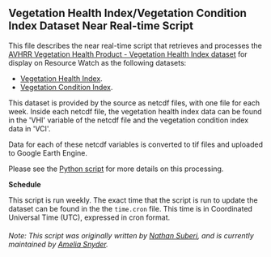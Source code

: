 ## Vegetation Health Index/Vegetation Condition Index Dataset Near Real-time Script
This file describes the near real-time script that retrieves and processes the [AVHRR Vegetation Health Product - Vegetation Health Index dataset](https://www.star.nesdis.noaa.gov/smcd/emb/vci/VH/index.php) for display on Resource Watch as the following datasets:
* [Vegetation Health Index](https://resourcewatch.org/data/explore/c12446ce-174f-4ffb-b2f7-77ecb0116aba).
* [Vegetation Condition Index](https://resourcewatch.org/data/explore/2447d765-dc04-4e4a-aeaa-904760e94991).

This dataset is provided by the source as netcdf files, with one file for each week. Inside each netcdf file, the vegetation health index data can be found in the 'VHI' variable of the netcdf file and the vegetation condition index data in 'VCI'.

Data for each of these netcdf variables is converted to tif files and uploaded to Google Earth Engine.

Please see the [Python script](https://github.com/resource-watch/nrt-scripts/blob/master/foo_024_051_054_vegetation_health_products/contents/src/__init__.py) for more details on this processing.

**Schedule**

This script is run weekly. The exact time that the script is run to update the dataset can be found in the the `time.cron` file. This time is in Coordinated Universal Time (UTC), expressed in cron format.

###### Note: This script was originally written by [Nathan Suberi](https://www.wri.org/profile/nathan-suberi), and is currently maintained by [Amelia Snyder](https://www.wri.org/profile/amelia-snyder).
